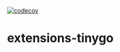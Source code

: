[![codecov](https://codecov.io/gh/heeus/sdk-tinygo/branch/main/graph/badge.svg?token=<codedevtoken>)](https://codecov.io/gh/heeus/sdk-tinygo)

# extensions-tinygo